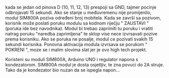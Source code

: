 kada se jedan od pinova D (10, 11, 12, 13) prespoji sa GND, tajmer pocinje odbrojavati 15 sekundi. Ako se stanje u međuvremenu nije promijenilo, modul SIM800A poziva određeni broj mobitela. Kada se završi sa pozivom, korisnik može poslati poruku modulu sa kodnom riječju " ZAUSTAVI " (poruka ide bez navodnika). Modul bi trebao zaprimiti tu poruku i vratiti natrag poruku "naredba zaprimljena" te sklop vise nece izvrsavati pozive prema korisniku. Ako se poruka ne posalje, modul ce pozivati svakih 15 sekundi korisnika. Ponovna aktivacija modula izvrsava se porukom " POKRENI ", moze se i malim slovima slat jer je ovo high tech projekt.

Koristeni su moduli SIM800A, Arduino UNO i regulator napona s kondezatorom. SIM800A modul je dosta osjetljiv, te zna povuci do 2A struje. Tako da je kondezator bio nuzan da se ispegla napon...
